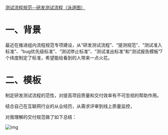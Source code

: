 [测试流程规范--研发测试流程（泳道图）](https://www.cnblogs.com/ailiailan/p/13426945.html)

# 一、背景

最近在推进组内流程规范专项建设，从“研发测试流程”、“提测规范”、“测试准入标准”、“bug优先级标准”、“测试停止标准”、“测试准出标准”和“测试报告模板”7个纬度制定了标准，希望能给看到的人带来一点火花。

# 二、模板

制定研发测试流程的范性，对提高项目质量和交付效率有不可忽视的帮助作用。

结合自己在互联网行业的从业经历，从需求评审到线上质量监控，

对我理解的交付规范做了如下总结：

![img](https://img2020.cnblogs.com/blog/907091/202008/907091-20200803161803054-1550237669.jpg)